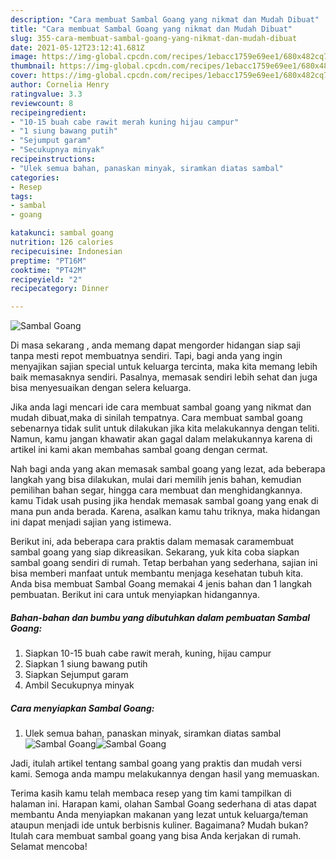 ```yaml
---
description: "Cara membuat Sambal Goang yang nikmat dan Mudah Dibuat"
title: "Cara membuat Sambal Goang yang nikmat dan Mudah Dibuat"
slug: 355-cara-membuat-sambal-goang-yang-nikmat-dan-mudah-dibuat
date: 2021-05-12T23:12:41.681Z
image: https://img-global.cpcdn.com/recipes/1ebacc1759e69ee1/680x482cq70/sambal-goang-foto-resep-utama.jpg
thumbnail: https://img-global.cpcdn.com/recipes/1ebacc1759e69ee1/680x482cq70/sambal-goang-foto-resep-utama.jpg
cover: https://img-global.cpcdn.com/recipes/1ebacc1759e69ee1/680x482cq70/sambal-goang-foto-resep-utama.jpg
author: Cornelia Henry
ratingvalue: 3.3
reviewcount: 8
recipeingredient:
- "10-15 buah cabe rawit merah kuning hijau campur"
- "1 siung bawang putih"
- "Sejumput garam"
- "Secukupnya minyak"
recipeinstructions:
- "Ulek semua bahan, panaskan minyak, siramkan diatas sambal"
categories:
- Resep
tags:
- sambal
- goang

katakunci: sambal goang 
nutrition: 126 calories
recipecuisine: Indonesian
preptime: "PT16M"
cooktime: "PT42M"
recipeyield: "2"
recipecategory: Dinner

---
```



![Sambal Goang](https://img-global.cpcdn.com/recipes/1ebacc1759e69ee1/680x482cq70/sambal-goang-foto-resep-utama.jpg)

Di masa  sekarang , anda memang dapat mengorder hidangan siap saji tanpa mesti repot membuatnya sendiri. Tapi, bagi anda yang ingin menyajikan sajian special untuk keluarga tercinta, maka kita memang lebih baik memasaknya sendiri. Pasalnya, memasak sendiri lebih sehat dan juga bisa menyesuaikan dengan selera keluarga.

Jika anda lagi mencari ide cara membuat sambal goang yang nikmat dan mudah dibuat,maka di sinilah tempatnya. Cara membuat sambal goang  sebenarnya tidak sulit untuk dilakukan jika kita melakukannya dengan teliti. Namun, kamu jangan khawatir akan gagal dalam melakukannya 
karena di artikel ini kami akan membahas sambal goang dengan cermat.  



Nah bagi anda yang akan memasak sambal goang yang lezat, ada beberapa langkah yang bisa dilakukan, mulai dari memilih jenis bahan, kemudian pemilihan bahan segar, hingga cara membuat dan menghidangkannya. kamu Tidak usah pusing jika hendak memasak sambal goang yang enak di mana pun anda berada. Karena, asalkan kamu  tahu triknya, maka hidangan ini dapat menjadi sajian yang istimewa.

Berikut ini, ada beberapa cara praktis  dalam memasak caramembuat sambal goang yang siap dikreasikan. Sekarang, yuk kita coba siapkan sambal goang sendiri di rumah. Tetap berbahan yang sederhana, sajian ini bisa memberi manfaat untuk membantu menjaga kesehatan tubuh kita. Anda bisa membuat Sambal Goang memakai 4 jenis bahan dan 1 langkah pembuatan. Berikut ini cara untuk menyiapkan hidangannya.

<!--inarticleads1-->

##### Bahan-bahan dan bumbu yang dibutuhkan dalam pembuatan Sambal Goang:

1. Siapkan 10-15 buah cabe rawit merah, kuning, hijau campur
1. Siapkan 1 siung bawang putih
1. Siapkan Sejumput garam
1. Ambil Secukupnya minyak




<!--inarticleads2-->

##### Cara menyiapkan Sambal Goang:

1. Ulek semua bahan, panaskan minyak, siramkan diatas sambal
<img src="https://img-global.cpcdn.com/steps/1e9de11dd7f98a97/160x128cq70/sambal-goang-langkah-memasak-1-foto.jpg" alt="Sambal Goang"><img src="https://img-global.cpcdn.com/steps/efc1421b9ccd1d4b/160x128cq70/sambal-goang-langkah-memasak-1-foto.jpg" alt="Sambal Goang">



Jadi, itulah artikel tentang  sambal goang  yang praktis dan mudah versi kami. Semoga anda mampu melakukannya dengan hasil yang memuaskan. 

Terima kasih kamu telah membaca resep yang tim kami tampilkan di halaman ini. Harapan kami, olahan  Sambal Goang sederhana di atas dapat membantu Anda menyiapkan makanan yang lezat untuk keluarga/teman ataupun menjadi ide untuk berbisnis kuliner. Bagaimana? Mudah bukan? Itulah cara membuat sambal goang yang bisa Anda kerjakan di rumah. Selamat mencoba!

